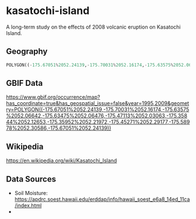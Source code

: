 # kasatochi-island
A long-term study on the effects of 2008 volcanic eruption on Kasatochi Island.

## Geography
```python
POLYGON((-175.67051%2052.24139,-175.70031%2052.16174,-175.63575%2052.06642,-175.63475%2052.06476,-175.47113%2052.03063,-175.35844%2052.12653,-175.35952%2052.21972,-175.45271%2052.29177,-175.58978%2052.30586,-175.67051%2052.24139))
```

## GBIF Data
https://www.gbif.org/occurrence/map?has_coordinate=true&has_geospatial_issue=false&year=1995,2009&geometry=POLYGON((-175.67051%2052.24139,-175.70031%2052.16174,-175.63575%2052.06642,-175.63475%2052.06476,-175.47113%2052.03063,-175.35844%2052.12653,-175.35952%2052.21972,-175.45271%2052.29177,-175.58978%2052.30586,-175.67051%2052.24139))

## Wikipedia
https://en.wikipedia.org/wiki/Kasatochi_Island

## Data Sources
+ Soil Moisture: https://apdrc.soest.hawaii.edu/erddap/info/hawaii_soest_e6a8_14ed_11ca/index.html
+ 
